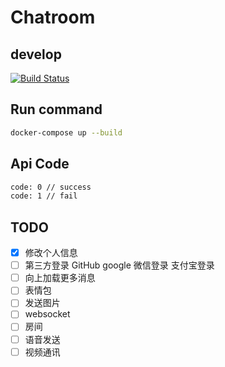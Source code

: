 # Chatroom

## develop

[![Build Status](https://travis-ci.org/pengliheng/chatroom.svg?branch=develop)](https://travis-ci.org/pengliheng/chatroom)

## Run command

```bash
docker-compose up --build
```

## Api Code

```bash
code: 0 // success
code: 1 // fail
```

## TODO

- [x] 修改个人信息
- [ ] 第三方登录 GitHub google 微信登录 支付宝登录
- [ ] 向上加载更多消息
- [ ] 表情包
- [ ] 发送图片
- [ ] websocket
- [ ] 房间
- [ ] 语音发送
- [ ] 视频通讯
